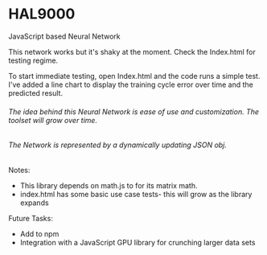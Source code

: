 # HAL9000
JavaScript based Neural Network 

This network works but it's shaky at the moment.  Check the Index.html for testing regime.

To start immediate testing, open Index.html and the code runs a simple test.  I've added a line chart to display the training cycle error over time and the predicted result.


###### The idea behind this Neural Network is ease of use and customization. The toolset will grow over time.

###### The Network is represented by a dynamically updating JSON obj.

Notes: 
* This library depends on math.js to for its matrix math.
* index.html has some basic use case tests- this will grow as the library expands
    
    
Future Tasks:
* Add to npm
* Integration with a JavaScript GPU library for crunching larger data sets
